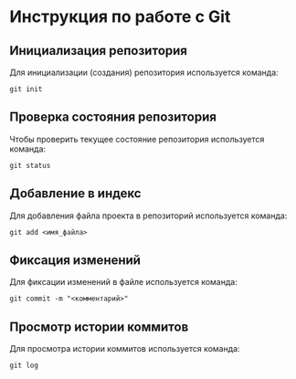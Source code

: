 # **Инструкция по работе с Git**



## Инициализация репозитория

Для инициализации (создания) репозитория используется команда:

    git init

## Проверка состояния репозитория

Чтобы проверить текущее состояние репозитория используется команда:

    git status

## Добавление в индекс
Для добавления файла проекта в репозиторий используется команда:

    git add <имя_файла> 

## Фиксация изменений

Для фиксации изменений в файле используется команда:

    git commit -m "<комментарий>"

## Просмотр истории коммитов

Для просмотра истории коммитов используется команда:

    git log